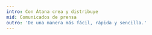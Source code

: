 ```yaml
---
intro: Con Átana crea y distribuye
mid: Comunicados de prensa
outro: 'De una manera más fácil, rápida y sencilla.'
---
```


